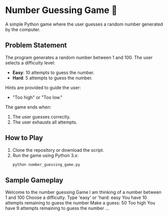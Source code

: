 # Number Guessing Game 🎲

A simple Python game where the user guesses a random number generated by the computer.

## Problem Statement
The program generates a random number between 1 and 100. The user selects a difficulty level:
- **Easy**: 10 attempts to guess the number.
- **Hard**: 5 attempts to guess the number.

Hints are provided to guide the user:
- "Too high" or "Too low."

The game ends when:
1. The user guesses correctly.
2. The user exhausts all attempts.

## How to Play
1. Clone the repository or download the script.
2. Run the game using Python 3.x:
   ```bash
   python number_guessing_game.py

## Sample Gameplay
Welcome to the number guessing Game
I am thinking of a number between 1 and 100
Choose a difficulty. Type 'easy' or 'hard: easy
You have 10 attempts remaining to guess the number
Make a guess: 50
Too high
You have 9 attempts remaining to guess the number
...
